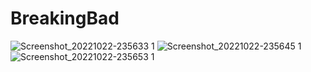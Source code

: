 ﻿# BreakingBad
![Screenshot_20221022-235633 1](https://user-images.githubusercontent.com/88336042/197364387-9621fce6-f6f5-4f95-9955-d43a3093cc58.png=250x250)
![Screenshot_20221022-235645 1](https://user-images.githubusercontent.com/88336042/197364413-20f20bfc-09ad-4e04-be66-c49b2d4d1c3e.png=250x250)
![Screenshot_20221022-235653 1](https://user-images.githubusercontent.com/88336042/197364453-164a367c-530d-4994-aff4-58adc9834f50.png=250x250)

